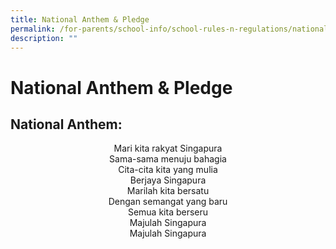 ```yaml
---
title: National Anthem & Pledge
permalink: /for-parents/school-info/school-rules-n-regulations/national-anthem-n-pledge/
description: ""
---
```

# National Anthem & Pledge

## National Anthem:

<center>Mari kita rakyat Singapura<br>Sama-sama menuju bahagia<br>Cita-cita kita yang mulia<br>Berjaya Singapura<br>Marilah kita bersatu<br>Dengan semangat yang baru<br>Semua kita berseru<br>Majulah Singapura<br>Majulah Singapura</center>